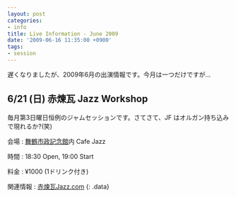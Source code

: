 ```yaml
---
layout: post
categories:
- info
title: Live Information - June 2009
date: '2009-06-16 11:35:00 +0900'
tags:
- session
---
```

遅くなりましたが、2009年6月の出演情報です。今月は一つだけですが…

6/21 (日) 赤煉瓦 Jazz Workshop
---

毎月第3日曜日恒例のジャムセッションです。さてさて、JF はオルガン持ち込みで現れるか?(笑)
  
会場
: [舞鶴市政記念館][1]内 Cafe Jazz

時間
: 18:30 Open, 19:00 Start

料金
: ¥1000 (1ドリンク付き)

関連情報
: [赤煉瓦Jazz.com][2]
{: .data}



[1]: http://www.redblick.jp/shiseikinenkan/
[2]: http://www.akarengajazz.com/

